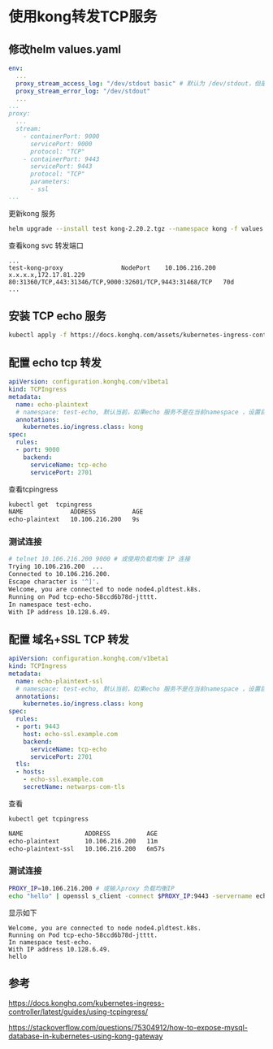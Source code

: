 #  使用kong转发TCP服务

## 修改helm values.yaml

```yaml
env:
  ...
  proxy_stream_access_log: "/dev/stdout basic" # 默认为 /dev/stdout，但是默认值报log_format 没有设置的错误，所以改为现在的值，basic 为kong 默认的log_format
  proxy_stream_error_log: "/dev/stdout"
  ...
...
proxy:
  ...
  stream:
    - containerPort: 9000
      servicePort: 9000
      protocol: "TCP"
    - containerPort: 9443
      servicePort: 9443
      protocol: "TCP"
      parameters:
      - ssl
...
```

更新kong 服务

```sh
helm upgrade --install test kong-2.20.2.tgz --namespace kong -f values.yaml
```

查看kong svc 转发端口

```
...
test-kong-proxy                NodePort    10.106.216.200   x.x.x.x,172.17.81.229   80:31360/TCP,443:31346/TCP,9000:32601/TCP,9443:31468/TCP   70d
...
```

## 安装 TCP echo 服务

```sh
kubectl apply -f https://docs.konghq.com/assets/kubernetes-ingress-controller/examples/tcp-echo-service.yaml
```

## 配置 echo tcp 转发

```yaml
apiVersion: configuration.konghq.com/v1beta1
kind: TCPIngress
metadata:
  name: echo-plaintext
  # namespace: test-echo, 默认当前，如果echo 服务不是在当前namespace ，设置目标ns
  annotations:
    kubernetes.io/ingress.class: kong
spec:
  rules:
  - port: 9000
    backend:
      serviceName: tcp-echo
      servicePort: 2701
```

查看tcpingress

```sh
kubectl get  tcpingress
NAME             ADDRESS          AGE
echo-plaintext   10.106.216.200   9s
```

### 测试连接

```sh
# telnet 10.106.216.200 9000 # 或使用负载均衡 IP 连接
Trying 10.106.216.200  ...
Connected to 10.106.216.200.
Escape character is '^]'.
Welcome, you are connected to node node4.pldtest.k8s.
Running on Pod tcp-echo-58ccd6b78d-jtttt.
In namespace test-echo.
With IP address 10.128.6.49.
```

## 配置 域名+SSL TCP 转发

```yaml
apiVersion: configuration.konghq.com/v1beta1
kind: TCPIngress
metadata:
  name: echo-plaintext-ssl
  # namespace: test-echo, 默认当前，如果echo 服务不是在当前namespace ，设置目标ns
  annotations:
    kubernetes.io/ingress.class: kong
spec:
  rules:
  - port: 9443
    host: echo-ssl.example.com
    backend:
      serviceName: tcp-echo
      servicePort: 2701
  tls:
  - hosts:
    - echo-ssl.example.com
    secretName: netwarps-com-tls
```

查看

````sh
kubectl get tcpingress

NAME                 ADDRESS          AGE
echo-plaintext       10.106.216.200   11m
echo-plaintext-ssl   10.106.216.200   6m57s
````



### 测试连接

```sh
PROXY_IP=10.106.216.200 # 或输入proxy 负载均衡IP
echo "hello" | openssl s_client -connect $PROXY_IP:9443 -servername echo-ssl.example.com -quiet 2>/dev/null
```

显示如下

```
Welcome, you are connected to node node4.pldtest.k8s.
Running on Pod tcp-echo-58ccd6b78d-jtttt.
In namespace test-echo.
With IP address 10.128.6.49.
hello
```



## 参考

https://docs.konghq.com/kubernetes-ingress-controller/latest/guides/using-tcpingress/

https://stackoverflow.com/questions/75304912/how-to-expose-mysql-database-in-kubernetes-using-kong-gateway

